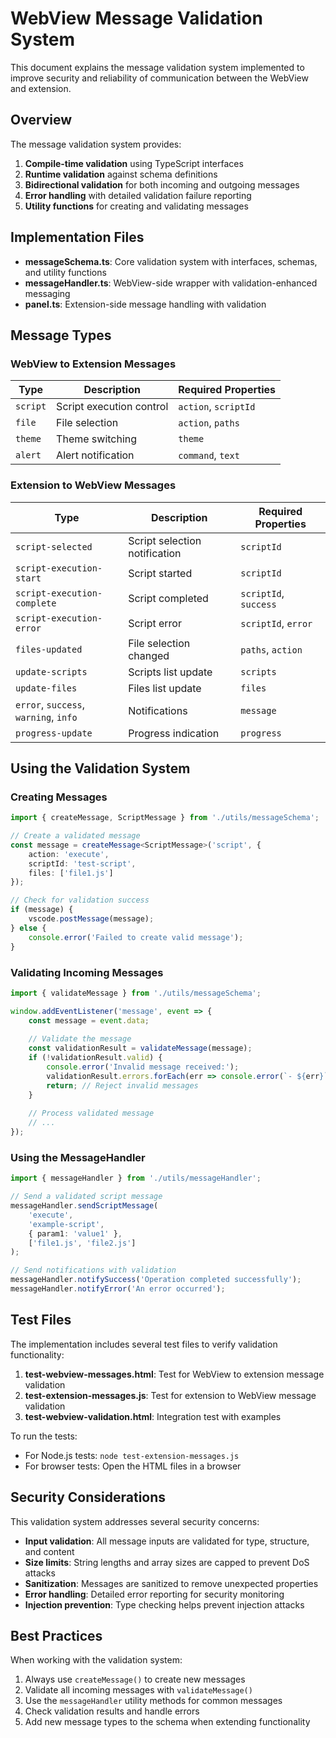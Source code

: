 # WebView Message Validation System

This document explains the message validation system implemented to improve security and reliability of communication between the WebView and extension.

## Overview

The message validation system provides:

1. **Compile-time validation** using TypeScript interfaces
2. **Runtime validation** against schema definitions  
3. **Bidirectional validation** for both incoming and outgoing messages
4. **Error handling** with detailed validation failure reporting
5. **Utility functions** for creating and validating messages

## Implementation Files

- **messageSchema.ts**: Core validation system with interfaces, schemas, and utility functions
- **messageHandler.ts**: WebView-side wrapper with validation-enhanced messaging
- **panel.ts**: Extension-side message handling with validation

## Message Types

### WebView to Extension Messages

| Type | Description | Required Properties |
|------|-------------|-------------------|
| `script` | Script execution control | `action`, `scriptId` |
| `file` | File selection | `action`, `paths` |
| `theme` | Theme switching | `theme` |
| `alert` | Alert notification | `command`, `text` |

### Extension to WebView Messages

| Type | Description | Required Properties |
|------|-------------|-------------------|
| `script-selected` | Script selection notification | `scriptId` |
| `script-execution-start` | Script started | `scriptId` |
| `script-execution-complete` | Script completed | `scriptId`, `success` |
| `script-execution-error` | Script error | `scriptId`, `error` |
| `files-updated` | File selection changed | `paths`, `action` |
| `update-scripts` | Scripts list update | `scripts` |
| `update-files` | Files list update | `files` |
| `error`, `success`, `warning`, `info` | Notifications | `message` |
| `progress-update` | Progress indication | `progress` |

## Using the Validation System

### Creating Messages

```typescript
import { createMessage, ScriptMessage } from './utils/messageSchema';

// Create a validated message
const message = createMessage<ScriptMessage>('script', {
    action: 'execute',
    scriptId: 'test-script',
    files: ['file1.js']
});

// Check for validation success
if (message) {
    vscode.postMessage(message);
} else {
    console.error('Failed to create valid message');
}
```

### Validating Incoming Messages

```typescript
import { validateMessage } from './utils/messageSchema';

window.addEventListener('message', event => {
    const message = event.data;
    
    // Validate the message
    const validationResult = validateMessage(message);
    if (!validationResult.valid) {
        console.error('Invalid message received:');
        validationResult.errors.forEach(err => console.error(`- ${err}`));
        return; // Reject invalid messages
    }
    
    // Process validated message
    // ...
});
```

### Using the MessageHandler

```typescript
import { messageHandler } from './utils/messageHandler';

// Send a validated script message
messageHandler.sendScriptMessage(
    'execute',
    'example-script',
    { param1: 'value1' },
    ['file1.js', 'file2.js']
);

// Send notifications with validation
messageHandler.notifySuccess('Operation completed successfully');
messageHandler.notifyError('An error occurred');
```

## Test Files

The implementation includes several test files to verify validation functionality:

1. **test-webview-messages.html**: Test for WebView to extension message validation
2. **test-extension-messages.js**: Test for extension to WebView message validation
3. **test-webview-validation.html**: Integration test with examples

To run the tests:

- For Node.js tests: `node test-extension-messages.js`
- For browser tests: Open the HTML files in a browser

## Security Considerations

This validation system addresses several security concerns:

- **Input validation**: All message inputs are validated for type, structure, and content
- **Size limits**: String lengths and array sizes are capped to prevent DoS attacks
- **Sanitization**: Messages are sanitized to remove unexpected properties
- **Error handling**: Detailed error reporting for security monitoring
- **Injection prevention**: Type checking helps prevent injection attacks

## Best Practices

When working with the validation system:

1. Always use `createMessage()` to create new messages
2. Validate all incoming messages with `validateMessage()`
3. Use the `messageHandler` utility methods for common messages
4. Check validation results and handle errors
5. Add new message types to the schema when extending functionality
